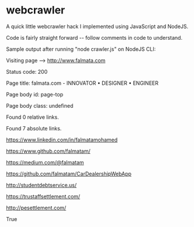 # webcrawler

A quick little webcrawler hack I implemented using JavaScript and NodeJS.

Code is fairly straight forward -- follow comments in code to understand.




Sample output after running "node crawler.js" on NodeJS CLI:




Visiting page --> http://www.falmata.com

Status code: 200

Page title:  falmata.com - INNOVATOR • DESIGNER • ENGINEER

Page body id:  page-top

Page body class:  undefined

Found 0 relative links.

Found 7 absolute links.

https://www.linkedin.com/in/falmatamohamed

https://www.github.com/falmatam/

https://medium.com/@falmatam

https://github.com/falmatam/CarDealershipWebApp

http://studentdebtservice.us/

https://trustaffsettlement.com/

http://pesettlement.com/


True
